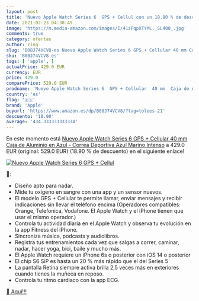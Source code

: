 ```yaml
---
layout: post
title: 'Nuevo Apple Watch Series 6  GPS + Cellul con un 18.90 % de descuento'
date: 2021-02-23 04:38:49
image: 'https://m.media-amazon.com/images/I/41zPqpXTYML._SL400_.jpg'
comments: true
category: ofertas
author: ring
slug: 'B08J74VCV8-es Nuevo Apple Watch Series 6 GPS + Cellular 40 mm Caja de...'
sku: 'B08J74VCV8-es'
tags: [ 'apple', ]
actualPrice: 429.0 EUR
currency: EUR
price: 429.0
comparePrice: 529.0 EUR
prodname: 'Nuevo Apple Watch Series 6  GPS + Cellular  40 mm  Caja de Aluminio en Azul - Correa Deportiva Azul Marino Intenso'
country: 'es'
flag: '🇪🇸'
brand: 'Apple'
buyurl: 'https://www.amazon.es/dp/B08J74VCV8/?tag=tolees-21'
descuento: '18.90'
average: '434.333333333334'
---
```


En este momento está [Nuevo Apple Watch Series 6  GPS + Cellular  40 mm  Caja de Aluminio en Azul - Correa Deportiva Azul Marino Intenso](https://www.amazon.es/dp/B08J74VCV8/?tag=tolees-21) a 429.0 EUR (original: 529.0 EUR) (18.90 %  de descuento) en el siguiente enlace!

[![Nuevo Apple Watch Series 6  GPS + Cellul](https://m.media-amazon.com/images/I/41zPqpXTYML._SL400_.jpg)](https://www.amazon.es/dp/B08J74VCV8/?tag=tolees-21)

🔎:

- Diseño apto para nadar.
- Mide tu oxígeno en sangre con una app y un sensor nuevos.
- El modelo GPS + Cellular te permite llamar, enviar mensajes y recibir indicaciones sin llevar el teléfono encima (Operadores compatibles: Orange, Telefonica, Vodafone. El Apple Watch y el iPhone tienen que usar el mismo operador.)
- Controla tu actividad diaria en el Apple Watch y observa tu evolución en la app Fitness del iPhone.
- Sincroniza música, podcasts y audiolibros.
- Registra tus entrenamientos cada vez que salgas a correr, caminar, nadar, hacer yoga, bici, baile y mucho más.
- El Apple Watch requiere un iPhone 6s o posterior con iOS 14 o posterior
- El chip S6 SiP es hasta un 20 % más rápido que el del Series 5
- La pantalla Retina siempre activa brilla 2,5 veces más en exteriores cuando tienes la muñeca en reposo.
- Controla tu ritmo cardiaco con la app ECG.

[🛒 Aquí!!!](https://www.amazon.es/dp/B08J74VCV8/?tag=tolees-21)
